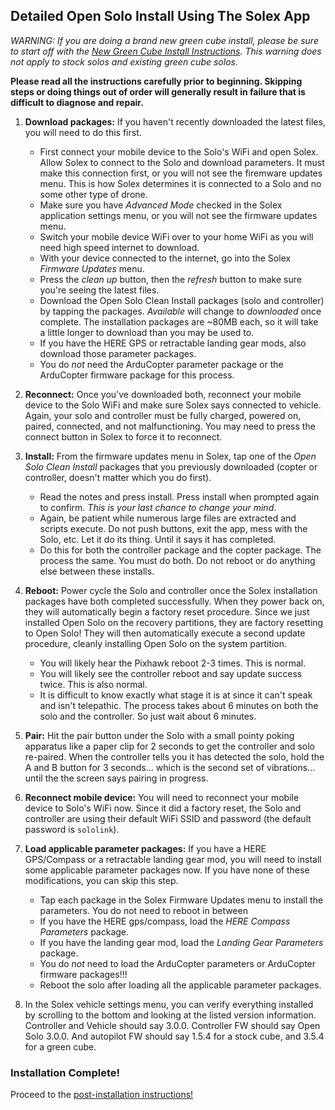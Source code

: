 ## Detailed Open Solo Install Using The Solex App ##
_WARNING: If you are doing a brand new green cube install, please be sure to start off with the [New Green Cube Install Instructions](../master/green_cube_install.md). This warning does not apply to stock solos and existing green cube solos._

**Please read all the instructions carefully prior to beginning. Skipping steps or doing things out of order will generally result in failure that is difficult to diagnose and repair.**

1. **Download packages:** If you haven't recently downloaded the latest files, you will need to do this first.
   - First connect your mobile device to the Solo's WiFi and open Solex.  Allow Solex to connect to the Solo and download parameters. It must make this connection first, or you will not see the firemware updates menu. This is how Solex determines it is connected to a Solo and no some other type of drone.
   - Make sure you have _Advanced Mode_ checked in the Solex application settings menu, or you will not see the firmware updates menu.
   - Switch your mobile device WiFi over to your home WiFi as you will need high speed internet to download.
   - With your device connected to the internet, go into the Solex _Firmware Updates_ menu.
   - Press the _clean up_ button, then the _refresh_ button to make sure you're seeing the latest files.
   - Download the Open Solo Clean Install packages (solo and controller) by tapping the packages. _Available_ will change to _downloaded_ once complete. The installation packages are ~80MB each, so it will take a little longer to download than you may be used to.
   - If you have the HERE GPS or retractable landing gear mods, also download those parameter packages.
   - You do _not_ need the ArduCopter parameter package or the ArduCopter firmware package for this process.

2. **Reconnect:** Once you've downloaded both, reconnect your mobile device to the Solo WiFi and make sure Solex says connected to vehicle. Again, your solo and controller must be fully charged, powered on, paired, connected, and not malfunctioning. You may need to press the connect button in Solex to force it to reconnect.

3. **Install:** From the firmware updates menu in Solex, tap one of the _Open Solo Clean Install_ packages that you previously downloaded (copter or controller, doesn't matter which you do first).
   - Read the notes and press install. Press install when prompted again to confirm. _This is your last chance to change your mind_.
   - Again, be patient while numerous large files are extracted and scripts execute. Do not push buttons, exit the app, mess with the Solo, etc. Let it do its thing. Until it says it has completed.
   - Do this for both the controller package and the copter package. The process the same. You must do both.  Do not reboot or do anything else between these installs.

4. **Reboot:** Power cycle the Solo and controller once the Solex installation packages have both completed successfully. When they power back on, they will automatically begin a factory reset procedure. Since we just installed Open Solo on the recovery partitions, they are factory resetting to Open Solo! They will then automatically execute a second update procedure, cleanly installing Open Solo on the system partition.
    - You will likely hear the Pixhawk reboot 2-3 times. This is normal.
    - You will likely see the controller reboot and say update success twice. This is also normal.
    - It is difficult to know exactly what stage it is at since it can't speak and isn't telepathic. The process takes about 6 minutes on both the solo and the controller.  So just wait about 6 minutes.

5. **Pair:** Hit the pair button under the Solo with a small pointy poking apparatus like a paper clip for 2 seconds to get the controller and solo re-paired. When the controller tells you it has detected the solo, hold the A and B button for 3 seconds... which is the second set of vibrations... until the the screen says pairing in progress.

6. **Reconnect mobile device:** You will need to reconnect your mobile device to Solo's WiFi now.  Since it did a factory reset, the Solo and controller are using their default WiFi SSID and password (the default password is `sololink`).

7. **Load applicable parameter packages:** If you have a HERE GPS/Compass or a retractable landing gear mod, you will need to install some applicable parameter packages now.  If you have none of these modifications, you can skip this step.
   - Tap each package in the Solex Firmware Updates menu to install the parameters. You do not need to reboot in between
   - If you have the HERE gps/compass, load the _HERE Compass Parameters_ package.
   - If you have the landing gear mod, load the _Landing Gear Parameters_ package.
   - You do _not_ need to load the ArduCopter parameters or ArduCopter firmware packages!!!
   - Reboot the solo after loading all the applicable parameter packages.

8. In the Solex vehicle settings menu, you can verify everything installed by scrolling to the bottom and looking at the listed version information. Controller and Vehicle should say 3.0.0.  Controller FW should say Open Solo 3.0.0.  And autopilot FW should say 1.5.4 for a stock cube, and 3.5.4 for a green cube.

### Installation Complete! ###
Proceed to the [post-installation instructions!](../master/install_post.md)
